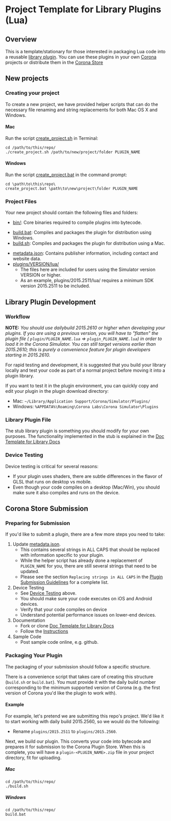 # Project Template for Library Plugins (Lua)


## Overview

This is a template/stationary for those interested in packaging Lua code into a reusable [library plugin](http://docs.coronalabs.com/native/plugin/index.html#types-of-plugins). You can use these plugins in your own [Corona](https://coronalabs.com/products/corona-sdk/) projects or distribute them in the [Corona Store](https://store.coronalabs.com/plugins)


## New projects

### Creating your project

To create a new project, we have provided helper scripts that can do the necessary file renaming and string replacements for both Mac OS X and Windows.

#### Mac

Run the script [create_project.sh](create_project.sh) in Terminal:

```
cd /path/to/this/repo/
./create_project.sh /path/to/new/project/folder PLUGIN_NAME
```

#### Windows

Run the script [create_project.bat](create_project.bat) in the command prompt:

```
cd \path\to\this\repo\
create_project.bat \path\to\new\project\folder PLUGIN_NAME
```

### Project Files

Your new project should contain the following files and folders:

* [bin/](bin/): Core binaries required to compile plugins into bytecode.
+ [build.bat](build.bat): Compiles and packages the plugin for distribution using Windows.
+ [build.sh](build.sh): Compiles and packages the plugin for distribution using a Mac.
* [metadata.json](metadata.json): Contains publisher information, including contact and website data.
* [plugins/VERSION/lua/](plugins/2015.2511/lua/)
	+ The files here are included for users using the Simulator version VERSION or higher.
	+ As an example, plugins/2015.2511/lua/ requires a minimum SDK version 2015.2511 to be included.


## Library Plugin Development

### Workflow

__NOTE:__ _You should use dailybuild 2015.2610 or higher when developing your plugins. If you are using a previous version, you will have to "flatten" the plugin file ( `plugin/PLUGIN_NAME.lua` => `plugin_PLUGIN_NAME.lua`) in order to load it in the Corona Simulator. You can still target versions earlier than 2015.2610; this is purely a convenience feature for plugin developers starting in 2015.2610._

For rapid testing and development, it is suggested that you build your library locally and test your code as part of a normal project before moving it into a plugin library.

If you want to test it in the plugin environment, you can quickly copy and edit your plugin in the plugin download directory:

* Mac: `~/Library/Application Support/Corona/Simulator/Plugins/`
* Windows: `%APPDATA%\Roaming\Corona Labs\Corona Simulator\Plugins`

### Library Plugin File

The stub library plugin is something you should modify for your own purposes. The functionality implemented in the stub is explained in the [Doc Template for Library Docs](https://github.com/coronalabs/plugins-template-library-docs)

### Device Testing

Device testing is critical for several reasons:

* If your plugin uses shaders, there are subtle differences in the flavor of GLSL that runs on desktop vs mobile.
* Even though your code compiles on a desktop (Mac/Win), you should make sure it also compiles and runs on the device.


## Corona Store Submission

### Preparing for Submission

If you'd like to submit a plugin, there are a few more steps you need to take:

1. Update [metadata.json](metadata.json). 
	* This contains several strings in ALL CAPS that should be replaced with information specific to your plugin. 
	* While the helper script has already done a replacement of `PLUGIN_NAME` for you, there are still several strings that need to be updated.
	* Please see the section `Replacing strings in ALL CAPS` in the [Plugin Submission Guidelines](http://docs.coronalabs.com/daily/native/plugin/submission.html) for a complete list.
2. Device Testing
	* See [Device Testing](#device-testing) above.
	* You should make sure your code executes on iOS and Android devices. 
	* Verify that your code compiles on device
	* Understand potential performance issues on lower-end devices.
3. Documentation
	* Fork or clone [Doc Template for Library Docs](https://github.com/coronalabs/plugins-template-library-docs)
	* Follow the [Instructions](https://github.com/coronalabs/plugins-template-library-docs/blob/master/Instructions.markdown)
4. Sample Code
	* Post sample code online, e.g. github.

### Packaging Your Plugin

The packaging of your submission should follow a specific structure.

There is a convenience script that takes care of creating this structure (`build.sh` or `build.bat`). You must provide it with the daily build number corresponding to the minimum supported version of Corona (e.g. the first version of Corona you'd like the plugin to work with).

#### Example

For example, let's pretend we are submitting this repo's project. We'd like it to start working with daily build 2015.2560, so we would do the following:

* Rename `plugins/2015.2511` to `plugins/2015.2560`.

Next, we build our plugin. This converts your code into bytecode and prepares it for submission to the Corona Plugin Store. When this is complete, you will have a `plugin-<PLUGIN_NAME>.zip` file in your project directory, fit for uploading.

##### Mac

```
cd /path/to/this/repo/
./build.sh
```

##### Windows

```
cd /path/to/this/repo/
build.bat
```
